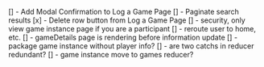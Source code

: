 [] - Add Modal Confirmation to Log a Game Page 
[] - Paginate search results
[x] - Delete row button from Log a Game Page
[] - security, only view game instance page if you are a participant
[] - reroute user to home, etc.
[] - gameDetails page is rendering before information update
[] - package game instance without player info?
[] - are two catchs in reducer redundant?
[] - game instance move to games reducer?
